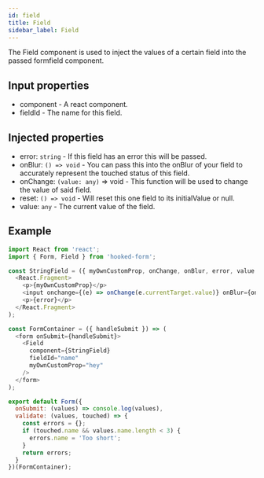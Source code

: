 ```yaml
---
id: field
title: Field
sidebar_label: Field
---
```


The Field component is used to inject the values of a certain field into the passed formfield component.

## Input properties

- component - A react component.
- fieldId - The name for this field.

## Injected properties

- error: `string` - If this field has an error this will be passed.
- onBlur: `() => void` - You can pass this into the onBlur of your field to accurately represent the touched status of this field.
- onChange: `(value: any)` => void - This function will be used to change the value of said field.
- reset: `() => void` - Will reset this one field to its initialValue or null.
- value: `any` - The current value of the field.

## Example

```javascript
import React from 'react';
import { Form, Field } from 'hooked-form';

const StringField = ({ myOwnCustomProp, onChange, onBlur, error, value }) => (
  <React.Fragment>
    <p>{myOwnCustomProp}</p>
    <input onchange={(e) => onChange(e.currentTarget.value)} onBlur={onBlur} value={value} />
    <p>{error}</p>
  </React.Fragment>
);

const FormContainer = ({ handleSubmit }) => (
  <form onSubmit={handleSubmit}>
    <Field
      component={StringField}
      fieldId="name"
      myOwnCustomProp="hey"  
    />
  </form>
);

export default Form({
  onSubmit: (values) => console.log(values),
  validate: (values, touched) => {
    const errors = {};
    if (touched.name && values.name.length < 3) {
      errors.name = 'Too short';
    }
    return errors;
  }
})(FormContainer);
```
